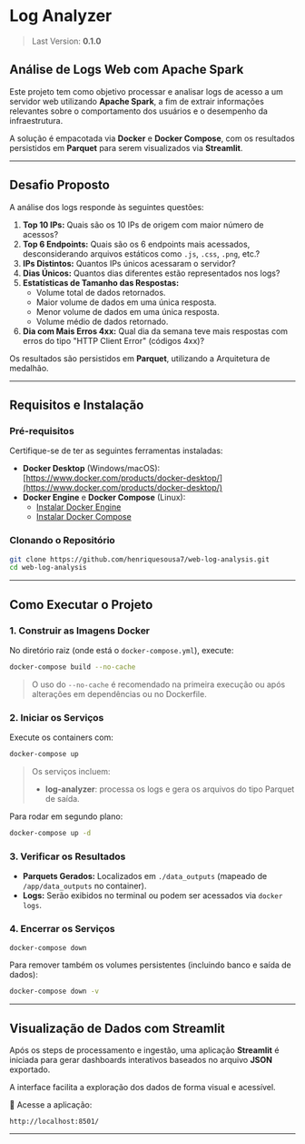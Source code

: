 # Log Analyzer
> Last Version: __0.1.0__

## Análise de Logs Web com Apache Spark

Este projeto tem como objetivo processar e analisar logs de acesso a um servidor web utilizando **Apache Spark**, a fim de extrair informações relevantes sobre o comportamento dos usuários e o desempenho da infraestrutura.  

A solução é empacotada via **Docker** e **Docker Compose**, com os resultados persistidos em **Parquet** para  serem visualizados via **Streamlit**.

---

## Desafio Proposto

A análise dos logs responde às seguintes questões:

1. **Top 10 IPs:** Quais são os 10 IPs de origem com maior número de acessos?
2. **Top 6 Endpoints:** Quais são os 6 endpoints mais acessados, desconsiderando arquivos estáticos como `.js`, `.css`, `.png`, etc.?
3. **IPs Distintos:** Quantos IPs únicos acessaram o servidor?
4. **Dias Únicos:** Quantos dias diferentes estão representados nos logs?
5. **Estatísticas de Tamanho das Respostas:**
   - Volume total de dados retornados.
   - Maior volume de dados em uma única resposta.
   - Menor volume de dados em uma única resposta.
   - Volume médio de dados retornado.
6. **Dia com Mais Erros 4xx:** Qual dia da semana teve mais respostas com erros do tipo "HTTP Client Error" (códigos 4xx)?

Os resultados são persistidos em **Parquet**, utilizando a Arquitetura de medalhão.

---

## Requisitos e Instalação

### Pré-requisitos

Certifique-se de ter as seguintes ferramentas instaladas:

- **Docker Desktop** (Windows/macOS): [https://www.docker.com/products/docker-desktop/](https://www.docker.com/products/docker-desktop/)
- **Docker Engine** e **Docker Compose** (Linux):  
  - [Instalar Docker Engine](https://docs.docker.com/engine/install/)  
  - [Instalar Docker Compose](https://docs.docker.com/compose/install/)

### Clonando o Repositório

```bash
git clone https://github.com/henriquesousa7/web-log-analysis.git
cd web-log-analysis
```

---

## Como Executar o Projeto

### 1. Construir as Imagens Docker

No diretório raiz (onde está o `docker-compose.yml`), execute:

```bash
docker-compose build --no-cache
```

> O uso do `--no-cache` é recomendado na primeira execução ou após alterações em dependências ou no Dockerfile.

### 2. Iniciar os Serviços

Execute os containers com:

```bash
docker-compose up
```

> Os serviços incluem:
> - **log-analyzer**: processa os logs e gera os arquivos do tipo Parquet de saída.

Para rodar em segundo plano:

```bash
docker-compose up -d
```

### 3. Verificar os Resultados

- **Parquets Gerados:** Localizados em `./data_outputs` (mapeado de `/app/data_outputs` no container).
- **Logs:** Serão exibidos no terminal ou podem ser acessados via `docker logs`.

### 4. Encerrar os Serviços

```bash
docker-compose down
```

Para remover também os volumes persistentes (incluindo banco e saída de dados):

```bash
docker-compose down -v
```

---

## Visualização de Dados com Streamlit

Após os steps de processamento e ingestão, uma aplicação **Streamlit** é iniciada para gerar dashboards interativos baseados no arquivo **JSON** exportado.  

A interface facilita a exploração dos dados de forma visual e acessível.

🔗 Acesse a aplicação:  
```
http://localhost:8501/
```

---